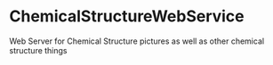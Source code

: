 # ChemicalStructureWebService
Web Server for Chemical Structure pictures as well as other chemical structure things
